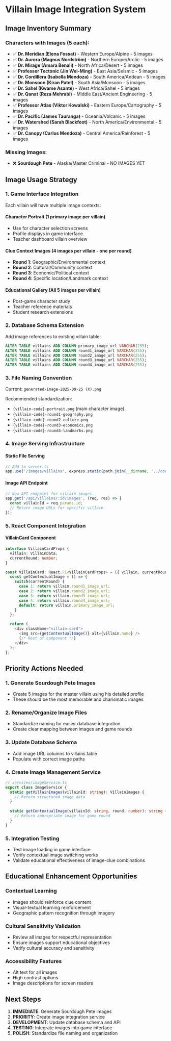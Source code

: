 # Villain Image Integration System

## Image Inventory Summary

### Characters with Images (5 each):
- ✅ **Dr. Meridian (Elena Fossat)** - Western Europe/Alpine - 5 images
- ✅ **Dr. Aurora (Magnus Nordström)** - Northern Europe/Arctic - 5 images  
- ✅ **Dr. Mirage (Amara Benali)** - North Africa/Desert - 5 images
- ✅ **Professor Tectonic (Jin Wei-Ming)** - East Asia/Seismic - 5 images
- ✅ **Dr. Cordillera (Isabella Mendoza)** - South America/Andean - 5 images
- ✅ **Dr. Monsoon (Kiran Patel)** - South Asia/Monsoon - 5 images
- ✅ **Dr. Sahel (Kwame Asante)** - West Africa/Sahel - 5 images
- ✅ **Dr. Qanat (Reza Mehrabi)** - Middle East/Ancient Engineering - 5 images
- ✅ **Professor Atlas (Viktor Kowalski)** - Eastern Europe/Cartography - 5 images
- ✅ **Dr. Pacific (James Tauranga)** - Oceania/Volcanic - 5 images
- ✅ **Dr. Watershed (Sarah Blackfoot)** - North America/Environmental - 5 images
- ✅ **Dr. Canopy (Carlos Mendoza)** - Central America/Rainforest - 5 images

### Missing Images:
- ❌ **Sourdough Pete** - Alaska/Master Criminal - NO IMAGES YET

## Image Usage Strategy

### 1. Game Interface Integration
Each villain will have multiple image contexts:

#### **Character Portrait** (1 primary image per villain)
- Use for character selection screens
- Profile displays in game interface
- Teacher dashboard villain overview

#### **Clue Context Images** (4 images per villain - one per round)
- **Round 1**: Geographic/Environmental context
- **Round 2**: Cultural/Community context  
- **Round 3**: Economic/Political context
- **Round 4**: Specific location/Landmark context

#### **Educational Gallery** (All 5 images per villain)
- Post-game character study
- Teacher reference materials
- Student research extensions

### 2. Database Schema Extension

Add image references to existing villain table:
```sql
ALTER TABLE villains ADD COLUMN primary_image_url VARCHAR(255);
ALTER TABLE villains ADD COLUMN round1_image_url VARCHAR(255);
ALTER TABLE villains ADD COLUMN round2_image_url VARCHAR(255);
ALTER TABLE villains ADD COLUMN round3_image_url VARCHAR(255);
ALTER TABLE villains ADD COLUMN round4_image_url VARCHAR(255);
```

### 3. File Naming Convention
Current: `generated-image-2025-09-25 (X).png`

Recommended standardization:
- `{villain-code}-portrait.png` (main character image)
- `{villain-code}-round1-geography.png` 
- `{villain-code}-round2-culture.png`
- `{villain-code}-round3-economics.png`
- `{villain-code}-round4-landmarks.png`

### 4. Image Serving Infrastructure

#### Static File Serving
```typescript
// Add to server.ts
app.use('/images/villains', express.static(path.join(__dirname, '../content/villains/images')));
```

#### Image API Endpoint
```typescript
// New API endpoint for villain images
app.get('/api/villains/:id/images', (req, res) => {
  const villainId = req.params.id;
  // Return image URLs for specific villain
});
```

### 5. React Component Integration

#### VillainCard Component
```typescript
interface VillainCardProps {
  villain: VillainData;
  currentRound: number;
}

const VillainCard: React.FC<VillainCardProps> = ({ villain, currentRound }) => {
  const getContextualImage = () => {
    switch(currentRound) {
      case 1: return villain.round1_image_url;
      case 2: return villain.round2_image_url;
      case 3: return villain.round3_image_url;
      case 4: return villain.round4_image_url;
      default: return villain.primary_image_url;
    }
  };

  return (
    <div className="villain-card">
      <img src={getContextualImage()} alt={villain.name} />
      {/* Rest of component */}
    </div>
  );
};
```

## Priority Actions Needed

### 1. Generate Sourdough Pete Images
- Create 5 images for the master villain using his detailed profile
- These should be the most memorable and charismatic images

### 2. Rename/Organize Image Files
- Standardize naming for easier database integration
- Create clear mapping between images and game rounds

### 3. Update Database Schema
- Add image URL columns to villains table
- Populate with correct image paths

### 4. Create Image Management Service
```typescript
// services/imageService.ts
export class ImageService {
  static getVillainImages(villainId: string): VillainImages {
    // Return structured image data
  }
  
  static getContextualImage(villainId: string, round: number): string {
    // Return appropriate image for game round
  }
}
```

### 5. Integration Testing
- Test image loading in game interface
- Verify contextual image switching works
- Validate educational effectiveness of image-clue combinations

## Educational Enhancement Opportunities

### Contextual Learning
- Images should reinforce clue content
- Visual-textual learning reinforcement
- Geographic pattern recognition through imagery

### Cultural Sensitivity Validation
- Review all images for respectful representation
- Ensure images support educational objectives
- Verify cultural accuracy and sensitivity

### Accessibility Features
- Alt text for all images
- High contrast options
- Image descriptions for screen readers

## Next Steps
1. **IMMEDIATE**: Generate Sourdough Pete images
2. **PRIORITY**: Create image integration service
3. **DEVELOPMENT**: Update database schema and API
4. **TESTING**: Integrate images into game interface
5. **POLISH**: Standardize file naming and organization